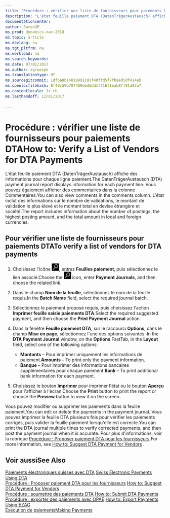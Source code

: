 ```yaml
---
title: "Procédure : vérifier une liste de fournisseurs pour paiements DTA"
description: "L'état feuille paiement DTA (DatenTrägerAustausch) affiche des informations pour chaque ligne paiement. Vous pouvez également afficher des commentaires dans la colonne Commentaires. L'état inclut des informations sur le nombre de validations, le montant de validation le plus élevé et le montant total en devise étrangère et société."
documentationcenter: 
author: SorenGP
ms.prod: dynamics-nav-2018
ms.topic: article
ms.devlang: na
ms.tgt_pltfrm: na
ms.workload: na
ms.search.keywords: 
ms.date: 07/01/2017
ms.author: sgroespe
ms.translationtype: HT
ms.sourcegitcommit: 1dfba8b14019991c95f40ffd5f7fbaed5df414eb
ms.openlocfilehash: 8f40c59b787489ebd6dd1f716f1eab8ff81d83a7
ms.contentlocale: fr-ch
ms.lasthandoff: 12/01/2017

---
```

# <a name="how-to-verify-a-list-of-vendors-for-dta-payments"></a><span data-ttu-id="2cb0c-105">Procédure : vérifier une liste de fournisseurs pour paiements DTA</span><span class="sxs-lookup"><span data-stu-id="2cb0c-105">How to: Verify a List of Vendors for DTA Payments</span></span>
<span data-ttu-id="2cb0c-106">L'état feuille paiement DTA (DatenTrägerAustausch) affiche des informations pour chaque ligne paiement.</span><span class="sxs-lookup"><span data-stu-id="2cb0c-106">The DatenTrägerAustausch (DTA) payment journal report displays information for each payment line.</span></span> <span data-ttu-id="2cb0c-107">Vous pouvez également afficher des commentaires dans la colonne Commentaires.</span><span class="sxs-lookup"><span data-stu-id="2cb0c-107">You can also view comments in the comments column.</span></span> <span data-ttu-id="2cb0c-108">L'état inclut des informations sur le nombre de validations, le montant de validation le plus élevé et le montant total en devise étrangère et société.</span><span class="sxs-lookup"><span data-stu-id="2cb0c-108">The report includes information about the number of postings, the highest posting amount, and the total amount in local and foreign currencies.</span></span>  

## <a name="to-verify-a-list-of-vendors-for-dta-payments"></a><span data-ttu-id="2cb0c-109">Pour vérifier une liste de fournisseurs pour paiements DTA</span><span class="sxs-lookup"><span data-stu-id="2cb0c-109">To verify a list of vendors for DTA payments</span></span>  

1.  <span data-ttu-id="2cb0c-110">Choisissez l'icône ![Page ou état pour la recherche](../../media/ui-search/search_small.png "icône Page ou état pour la recherche"), entrez **Feuilles paiement**, puis sélectionnez le lien associé.</span><span class="sxs-lookup"><span data-stu-id="2cb0c-110">Choose the ![Search for Page or Report](../../media/ui-search/search_small.png "Search for Page or Report icon") icon, enter **Payment Journals**, and then choose the related link.</span></span>  
2.  <span data-ttu-id="2cb0c-111">Dans le champ **Nom de la feuille**, sélectionnez le nom de la feuille requis.</span><span class="sxs-lookup"><span data-stu-id="2cb0c-111">In the **Batch Name** field, select the required journal batch.</span></span>  
3.  <span data-ttu-id="2cb0c-112">Sélectionnez le paiement proposé requis, puis choisissez l'action **Imprimer feuille saisie paiements DTA**.</span><span class="sxs-lookup"><span data-stu-id="2cb0c-112">Select the required suggested payment, and then choose the **Print Payment Journal** action.</span></span>  
4.  <span data-ttu-id="2cb0c-113">Dans la fenêtre **Feuille paiement DTA**, sur le raccourci **Options**, dans le champ **Mise en page**, sélectionnez l'une des options suivantes :</span><span class="sxs-lookup"><span data-stu-id="2cb0c-113">In the **DTA Payment Journal** window, on the **Options** FastTab, in the **Layout** field, select one of the following options:</span></span>  

    - <span data-ttu-id="2cb0c-114">**Montants** – Pour imprimer uniquement les informations de paiement.</span><span class="sxs-lookup"><span data-stu-id="2cb0c-114">**Amounts** – To print only the payment information.</span></span>  
    - <span data-ttu-id="2cb0c-115">**Banque** – Pour imprimer des informations bancaires supplémentaires pour chaque paiement.</span><span class="sxs-lookup"><span data-stu-id="2cb0c-115">**Bank** – To print additional bank information for each payment.</span></span>  

5.  <span data-ttu-id="2cb0c-116">Choisissez le bouton **Imprimer** pour imprimer l'état ou le bouton **Aperçu** pour l'afficher à l'écran.</span><span class="sxs-lookup"><span data-stu-id="2cb0c-116">Choose the **Print** button to print the report or choose the **Preview** button to view it on the screen.</span></span>  

<span data-ttu-id="2cb0c-117">Vous pouvez modifier ou supprimer les paiements dans la feuille paiement.</span><span class="sxs-lookup"><span data-stu-id="2cb0c-117">You can edit or delete the payments in the payment journal.</span></span> <span data-ttu-id="2cb0c-118">Vous pouvez imprimer la feuille DTA plusieurs fois pour vérifier les paiements corrigés, puis valider la feuille paiement lorsqu'elle est correcte.</span><span class="sxs-lookup"><span data-stu-id="2cb0c-118">You can print the DTA journal multiple times to verify corrected payments, and then post the payment journal when it is accurate.</span></span> <span data-ttu-id="2cb0c-119">Pour plus d'informations, voir la rubrique [Procédure : Proposer paiement DTA pour les fournisseurs](how-to-suggest-dta-payment-for-vendors.md).</span><span class="sxs-lookup"><span data-stu-id="2cb0c-119">For more information, see [How to: Suggest DTA Payment for Vendors](how-to-suggest-dta-payment-for-vendors.md) .</span></span>  

## <a name="see-also"></a><span data-ttu-id="2cb0c-120">Voir aussi</span><span class="sxs-lookup"><span data-stu-id="2cb0c-120">See Also</span></span>  
 <span data-ttu-id="2cb0c-121">[Paiements électroniques suisses avec DTA](swiss-electronic-payments-using-dta.md) </span><span class="sxs-lookup"><span data-stu-id="2cb0c-121">[Swiss Electronic Payments Using DTA](swiss-electronic-payments-using-dta.md) </span></span>  
 <span data-ttu-id="2cb0c-122">[Procédure : Proposer paiement DTA pour les fournisseurs](how-to-suggest-dta-payment-for-vendors.md) </span><span class="sxs-lookup"><span data-stu-id="2cb0c-122">[How to: Suggest DTA Payment for Vendors](how-to-suggest-dta-payment-for-vendors.md) </span></span>  
 <span data-ttu-id="2cb0c-123">[Procédure : soumettre des paiements DTA](how-to-submit-dta-payments.md) </span><span class="sxs-lookup"><span data-stu-id="2cb0c-123">[How to: Submit DTA Payments](how-to-submit-dta-payments.md) </span></span>  
 <span data-ttu-id="2cb0c-124">[Procédure : exporter des paiements avec OPAE](how-to-export-payments-using-ezag.md) </span><span class="sxs-lookup"><span data-stu-id="2cb0c-124">[How to: Export Payments Using EZAG](how-to-export-payments-using-ezag.md) </span></span>  
 [<span data-ttu-id="2cb0c-125">Exécution de paiements</span><span class="sxs-lookup"><span data-stu-id="2cb0c-125">Making Payments</span></span>](../../payables-make-payments.md)

